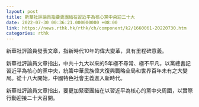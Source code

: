 ```yaml
---
layout: post
title: 新華社評論員指要更團結在習近平為核心黨中央迎二十大
date: 2022-07-30 00:36:21.000000000 +08:00
link: https://news.rthk.hk/rthk/ch/component/k2/1660061-20220730.htm
categories: rthk
---
```


新華社評論員發表文章，指新時代10年的偉大變革，具有里程碑意義。

新華社評論員文章指出，中共十九大以來的5年極不尋常、極不平凡，以黨總書記習近平為核心的黨中央，統籌中華民族偉大復興戰略全局和世界百年未有之大變局。從十八大開始，中國特色社會主義進入新時代。

新華社評論員文章指出，要更加緊密團結在以習近平為核心的黨中央周圍，以實際行動迎接二十大召開。
